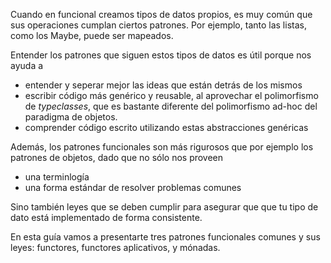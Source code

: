 Cuando en funcional creamos tipos de datos propios, es muy común que sus operaciones cumplan ciertos patrones. Por ejemplo, tanto las listas, como los Maybe, puede ser mapeados.

Entender los patrones que siguen estos tipos de datos es útil porque nos ayuda a

* entender y seperar mejor las ideas que están detrás de los mismos
* escribir código más genérico y reusable, al aprovechar el polimorfismo de _typeclasses_, que es bastante diferente del polimorfismo ad-hoc del paradigma de objetos.
* comprender código escrito utilizando estas abstracciones genéricas

Además, los patrones funcionales son más rigurosos que por ejemplo los patrones de objetos, dado que no sólo nos proveen
* una terminlogía
* una forma estándar de resolver problemas comunes

Sino también leyes que se deben cumplir para asegurar que que tu tipo de dato está implementado de forma consistente.

En esta guía vamos a presentarte tres patrones funcionales comunes y sus leyes: functores, functores aplicativos, y mónadas.
